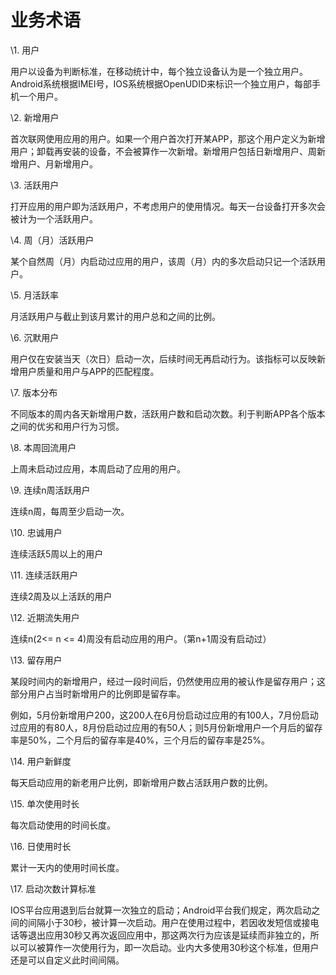 # 业务术语

\1.  用户

用户以设备为判断标准，在移动统计中，每个独立设备认为是一个独立用户。Android系统根据IMEI号，IOS系统根据OpenUDID来标识一个独立用户，每部手机一个用户。

\2.  新增用户

首次联网使用应用的用户。如果一个用户首次打开某APP，那这个用户定义为新增用户；卸载再安装的设备，不会被算作一次新增。新增用户包括日新增用户、周新增用户、月新增用户。

\3.  活跃用户

打开应用的用户即为活跃用户，不考虑用户的使用情况。每天一台设备打开多次会被计为一个活跃用户。

\4.  周（月）活跃用户

某个自然周（月）内启动过应用的用户，该周（月）内的多次启动只记一个活跃用户。

\5.  月活跃率

月活跃用户与截止到该月累计的用户总和之间的比例。

\6.  沉默用户

用户仅在安装当天（次日）启动一次，后续时间无再启动行为。该指标可以反映新增用户质量和用户与APP的匹配程度。

\7.  版本分布

不同版本的周内各天新增用户数，活跃用户数和启动次数。利于判断APP各个版本之间的优劣和用户行为习惯。

\8.  本周回流用户

上周未启动过应用，本周启动了应用的用户。

\9.  连续n周活跃用户

连续n周，每周至少启动一次。

\10. 忠诚用户

连续活跃5周以上的用户

\11. 连续活跃用户

连续2周及以上活跃的用户

\12. 近期流失用户

连续n(2<= n <= 4)周没有启动应用的用户。（第n+1周没有启动过）

\13. 留存用户

某段时间内的新增用户，经过一段时间后，仍然使用应用的被认作是留存用户；这部分用户占当时新增用户的比例即是留存率。

例如，5月份新增用户200，这200人在6月份启动过应用的有100人，7月份启动过应用的有80人，8月份启动过应用的有50人；则5月份新增用户一个月后的留存率是50%，二个月后的留存率是40%，三个月后的留存率是25%。

\14. 用户新鲜度

每天启动应用的新老用户比例，即新增用户数占活跃用户数的比例。

\15. 单次使用时长

每次启动使用的时间长度。

\16. 日使用时长

累计一天内的使用时间长度。

\17. 启动次数计算标准

IOS平台应用退到后台就算一次独立的启动；Android平台我们规定，两次启动之间的间隔小于30秒，被计算一次启动。用户在使用过程中，若因收发短信或接电话等退出应用30秒又再次返回应用中，那这两次行为应该是延续而非独立的，所以可以被算作一次使用行为，即一次启动。业内大多使用30秒这个标准，但用户还是可以自定义此时间间隔。
